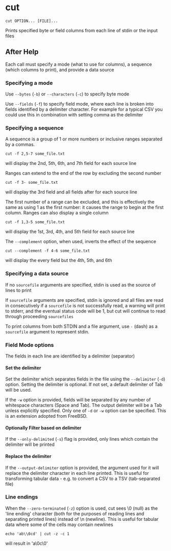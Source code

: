 # cut

<!-- spell-checker:ignore sourcefile sourcefiles -->

```
cut OPTION... [FILE]...
```

Prints specified byte or field columns from each line of stdin or the input files

## After Help

Each call must specify a mode (what to use for columns),
a sequence (which columns to print), and provide a data source

### Specifying a mode

Use `--bytes` (`-b`) or `--characters` (`-c`) to specify byte mode

Use `--fields` (`-f`) to specify field mode, where each line is broken into
fields identified by a delimiter character. For example for a typical CSV
you could use this in combination with setting comma as the delimiter

### Specifying a sequence

A sequence is a group of 1 or more numbers or inclusive ranges separated
by a commas.

```
cut -f 2,5-7 some_file.txt
```

will display the 2nd, 5th, 6th, and 7th field for each source line

Ranges can extend to the end of the row by excluding the second number

```
cut -f 3- some_file.txt
```

will display the 3rd field and all fields after for each source line

The first number of a range can be excluded, and this is effectively the
same as using 1 as the first number: it causes the range to begin at the
first column. Ranges can also display a single column

```
cut -f 1,3-5 some_file.txt
```

will display the 1st, 3rd, 4th, and 5th field for each source line

The `--complement` option, when used, inverts the effect of the sequence

```
cut --complement -f 4-6 some_file.txt
```

will display the every field but the 4th, 5th, and 6th

### Specifying a data source

If no `sourcefile` arguments are specified, stdin is used as the source of
lines to print

If `sourcefile` arguments are specified, stdin is ignored and all files are
read in consecutively if a `sourcefile` is not successfully read, a warning
will print to stderr, and the eventual status code will be 1, but cut
will continue to read through proceeding `sourcefiles`

To print columns from both STDIN and a file argument, use `-` (dash) as a
`sourcefile` argument to represent stdin.

### Field Mode options

The fields in each line are identified by a delimiter (separator)

#### Set the delimiter

Set the delimiter which separates fields in the file using the
`--delimiter` (`-d`) option. Setting the delimiter is optional.
If not set, a default delimiter of Tab will be used.

If the `-w` option is provided, fields will be separated by any number
of whitespace characters (Space and Tab). The output delimiter will
be a Tab unless explicitly specified. Only one of `-d` or `-w` option can be specified.
This is an extension adopted from FreeBSD.

#### Optionally Filter based on delimiter

If the `--only-delimited` (`-s`) flag is provided, only lines which
contain the delimiter will be printed

#### Replace the delimiter

If the `--output-delimiter` option is provided, the argument used for
it will replace the delimiter character in each line printed. This is
useful for transforming tabular data - e.g. to convert a CSV to a
TSV (tab-separated file)

### Line endings

When the `--zero-terminated` (`-z`) option is used, cut sees \\0 (null) as the
'line ending' character (both for the purposes of reading lines and
separating printed lines) instead of \\n (newline). This is useful for
tabular data where some of the cells may contain newlines

```
echo 'ab\\0cd' | cut -z -c 1
```

will result in 'a\\0c\\0'
